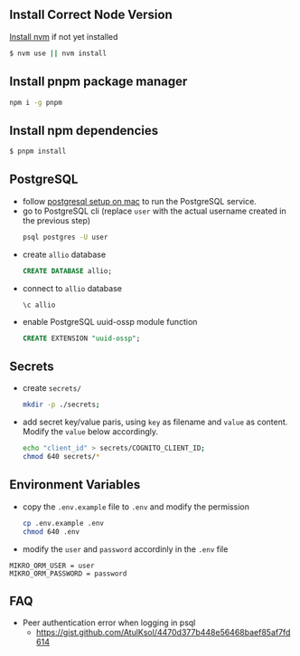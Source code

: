 ## Install Correct Node Version

[Install nvm](https://github.com/nvm-sh/nvm#installing-and-updating) if not yet installed

```sh
$ nvm use || nvm install
```

## Install pnpm package manager

```sh
npm i -g pnpm
```

## Install npm dependencies

```sh
$ pnpm install
```

## PostgreSQL

- follow [postgresql setup on mac](https://www.sqlshack.com/setting-up-a-postgresql-database-on-mac/) to run the PostgreSQL service.
- go to PostgreSQL cli (replace `user` with the actual username created in the previous step)
  ```sh
  psql postgres -U user
  ```
- create `allio` database
  ```sql
  CREATE DATABASE allio;
  ```
- connect to `allio` database
  ```
  \c allio
  ```
- enable PostgreSQL uuid-ossp module function
  ```sql
  CREATE EXTENSION "uuid-ossp";
  ```

## Secrets

- create `secrets/`

  ```sh
  mkdir -p ./secrets;
  ```

- add secret key/value paris, using `key` as filename and `value` as content. Modify the `value` below accordingly.

  ```sh
  echo "client_id" > secrets/COGNITO_CLIENT_ID;
  chmod 640 secrets/*
  ```

## Environment Variables

- copy the `.env.example` file to `.env` and modify the permission

  ```sh
  cp .env.example .env
  chmod 640 .env
  ```

- modify the `user` and `password` accordinly in the `.env` file

```
MIKRO_ORM_USER = user
MIKRO_ORM_PASSWORD = password
```

## FAQ

- Peer authentication error when logging in psql
  - https://gist.github.com/AtulKsol/4470d377b448e56468baef85af7fd614
